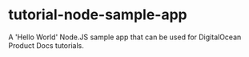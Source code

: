 # tutorial-node-sample-app
A 'Hello World' Node.JS sample app that can be used for DigitalOcean Product Docs tutorials.
